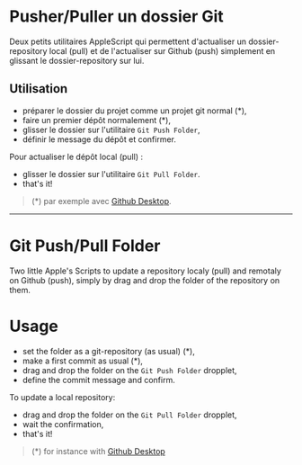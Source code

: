 # Pusher/Puller un dossier Git

Deux petits utilitaires AppleScript qui permettent d'actualiser un dossier-repository local (pull) et de l'actualiser sur Github (push) simplement en glissant le dossier-repository sur lui.

## Utilisation

* préparer le dossier du projet comme un projet git normal (\*),
* faire un premier dépôt normalement (\*),
* glisser le dossier sur l'utilitaire `Git Push Folder`,
* définir le message du dépôt et confirmer.

Pour actualiser le dépôt local (pull) :

* glisser le dossier sur l'utilitaire `Git Pull Folder`.
* that's it!

> (\*) par exemple avec [Github Desktop](https://desktop.github.com).


---------------------------------------------------------------------

# Git Push/Pull Folder

Two little Apple's Scripts to update a repository localy (pull) and remotaly on Github (push), simply by drag and drop the folder of the repository on them.

# Usage

* set the folder as a git-repository (as usual) (*),
* make a first commit as usual (*),
* drag and drop the folder on the `Git Push Folder` dropplet,
* define the commit message and confirm.

To update a local repository:

* drag and drop the folder on the `Git Pull Folder` dropplet,
* wait the confirmation,
* that's it!


> (\*) for instance with [Github Desktop](https://desktop.github.com)

